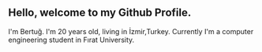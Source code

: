 ## **Hello, welcome to my Github Profile.**
I'm Bertuğ. I'm 20 years old, living in İzmir,Turkey. Currently I'm a computer engineering student in Fırat University.
